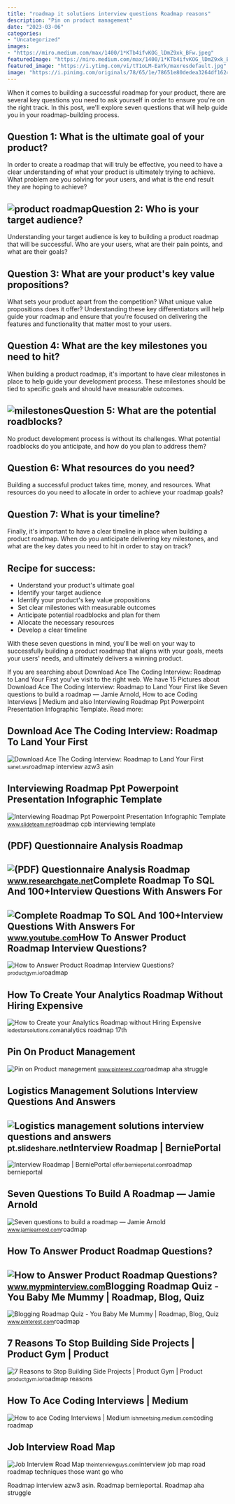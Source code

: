 ```yaml
---
title: "roadmap it solutions interview questions Roadmap reasons"
description: "Pin on product management"
date: "2023-03-06"
categories:
- "Uncategorized"
images:
- "https://miro.medium.com/max/1400/1*KTb4ifvKOG_lDmZ9xk_BFw.jpeg"
featuredImage: "https://miro.medium.com/max/1400/1*KTb4ifvKOG_lDmZ9xk_BFw.jpeg"
featured_image: "https://i.ytimg.com/vi/tT1oLM-EaYk/maxresdefault.jpg"
image: "https://i.pinimg.com/originals/78/65/1e/78651e80dedea3264df1624678fb453f.png"
---
```


When it comes to building a successful roadmap for your product, there are several key questions you need to ask yourself in order to ensure you're on the right track. In this post, we'll explore seven questions that will help guide you in your roadmap-building process.

Question 1: What is the ultimate goal of your product?
------------------------------------------------------

In order to create a roadmap that will truly be effective, you need to have a clear understanding of what your product is ultimately trying to achieve. What problem are you solving for your users, and what is the end result they are hoping to achieve?

![product roadmap](https://images.squarespace-cdn.com/content/v1/5691203fdf40f361d6ec5769/1556796766576-FSHFABFVAWJFIBJRJ950/ke17ZwdGBToddI8pDm48kDz6Knzq8yCGFViTzKY9uAsUqsxRUqqbr1mOJYKfIPR7LoDQ9mXPOjoJoqy81S2I8N_N4V1vUb5AoIIIbLZhVYxCRW4BPu10St3TBAUQYVKc78fFckZifwN1H_UalqGPOTbqHhKYUoJoBciQEZBhYoWeg3kQmGYVjxqRY4Zd_OO6/header+images+for+blog+posts.001.jpeg)Question 2: Who is your target audience?
----------------------------------------

Understanding your target audience is key to building a product roadmap that will be successful. Who are your users, what are their pain points, and what are their goals?

Question 3: What are your product's key value propositions?
-----------------------------------------------------------

What sets your product apart from the competition? What unique value propositions does it offer? Understanding these key differentiators will help guide your roadmap and ensure that you're focused on delivering the features and functionality that matter most to your users.

Question 4: What are the key milestones you need to hit?
--------------------------------------------------------

When building a product roadmap, it's important to have clear milestones in place to help guide your development process. These milestones should be tied to specific goals and should have measurable outcomes.

![milestones](https://substackcdn.com/image/fetch/w_1200,h_600,c_limit,f_jpg,q_auto:good,fl_progressive:steep/https://bucketeer-e05bbc84-baa3-437e-9518-adb32be77984.s3.amazonaws.com/public/images/fb25e88a-14d4-4ae0-8d06-911b966285d0_2240x1260.jpeg)Question 5: What are the potential roadblocks?
----------------------------------------------

No product development process is without its challenges. What potential roadblocks do you anticipate, and how do you plan to address them?

Question 6: What resources do you need?
---------------------------------------

Building a successful product takes time, money, and resources. What resources do you need to allocate in order to achieve your roadmap goals?

Question 7: What is your timeline?
----------------------------------

Finally, it's important to have a clear timeline in place when building a product roadmap. When do you anticipate delivering key milestones, and what are the key dates you need to hit in order to stay on track?

Recipe for success:
-------------------

- Understand your product's ultimate goal
- Identify your target audience
- Identify your product's key value propositions
- Set clear milestones with measurable outcomes
- Anticipate potential roadblocks and plan for them
- Allocate the necessary resources
- Develop a clear timeline

With these seven questions in mind, you'll be well on your way to successfully building a product roadmap that aligns with your goals, meets your users' needs, and ultimately delivers a winning product.

If you are searching about Download Ace The Coding Interview: Roadmap to Land Your First you've visit to the right web. We have 15 Pictures about Download Ace The Coding Interview: Roadmap to Land Your First like Seven questions to build a roadmap — Jamie Arnold, How to ace Coding Interviews | Medium and also Interviewing Roadmap Ppt Powerpoint Presentation Infographic Template. Read more:

Download Ace The Coding Interview: Roadmap To Land Your First
-------------------------------------------------------------

 ![Download Ace The Coding Interview: Roadmap to Land Your First](https://sanet.pics/storage-7/0621/MXy2thSQ8Gvn9knqoprilFhZvkApWyN8.png) <small>sanet.ws</small>roadmap interview azw3 asin

Interviewing Roadmap Ppt Powerpoint Presentation Infographic Template
---------------------------------------------------------------------

 ![Interviewing Roadmap Ppt Powerpoint Presentation Infographic Template](https://www.slideteam.net/media/catalog/product/cache/960x720/i/n/interviewing_roadmap_ppt_powerpoint_presentation_infographic_template_sample_cpb_slide01.jpg) <small>www.slideteam.net</small>roadmap cpb interviewing template

(PDF) Questionnaire Analysis Roadmap
------------------------------------

 ![(PDF) Questionnaire Analysis Roadmap](https://i1.rgstatic.net/publication/350818602_Questionnaire_Analysis_Roadmap/links/607447c1a6fdccad8970181f/largepreview.png) <small>www.researchgate.net</small>Complete Roadmap To SQL And 100+Interview Questions With Answers For
--------------------------------------------------------------------

 ![Complete Roadmap To SQL And 100+Interview Questions With Answers For](https://i.ytimg.com/vi/tT1oLM-EaYk/maxresdefault.jpg) <small>www.youtube.com</small>How To Answer Product Roadmap Interview Questions?
--------------------------------------------------

 ![How to Answer Product Roadmap Interview Questions?](https://productgym.io/wp-content/uploads/2021/05/How-to-Answer-Product-Roadmap-Interview-Questions.png) <small>productgym.io</small>roadmap

How To Create Your Analytics Roadmap Without Hiring Expensive
-------------------------------------------------------------

 ![How to Create your Analytics Roadmap without Hiring Expensive](https://lodestarsolutions.com/wp-content/uploads/2021/06/How-to-Create-Your-Analytics-Roadmap-Without-Hiring-Consultants-.jpg) <small>lodestarsolutions.com</small>analytics roadmap 17th

Pin On Product Management
-------------------------

 ![Pin on Product management](https://i.pinimg.com/originals/78/65/1e/78651e80dedea3264df1624678fb453f.png) <small>www.pinterest.com</small>roadmap aha struggle

Logistics Management Solutions Interview Questions And Answers
--------------------------------------------------------------

 ![Logistics management solutions interview questions and answers](https://image.slidesharecdn.com/logisticsmanagementsolutionsinterviewquestionsandanswers-140511200830-phpapp01/95/logistics-management-solutions-interview-questions-and-answers-6-638.jpg?cb=1399838964) <small>pt.slideshare.net</small>Interview Roadmap | BerniePortal
--------------------------------

 ![Interview Roadmap | BerniePortal](https://d9hhrg4mnvzow.cloudfront.net/offer.bernieportal.com/interview-roadmap/9b9e4d20-interview-roadmap-e-book-image_10000000o912q01r000028.png) <small>offer.bernieportal.com</small>roadmap bernieportal

Seven Questions To Build A Roadmap — Jamie Arnold
-------------------------------------------------

 ![Seven questions to build a roadmap — Jamie Arnold](https://images.squarespace-cdn.com/content/v1/5691203fdf40f361d6ec5769/1556796766576-FSHFABFVAWJFIBJRJ950/ke17ZwdGBToddI8pDm48kDz6Knzq8yCGFViTzKY9uAsUqsxRUqqbr1mOJYKfIPR7LoDQ9mXPOjoJoqy81S2I8N_N4V1vUb5AoIIIbLZhVYxCRW4BPu10St3TBAUQYVKc78fFckZifwN1H_UalqGPOTbqHhKYUoJoBciQEZBhYoWeg3kQmGYVjxqRY4Zd_OO6/header+images+for+blog+posts.001.jpeg) <small>www.jamiearnold.com</small>roadmap

How To Answer Product Roadmap Questions?
----------------------------------------

 ![How to Answer Product Roadmap Questions?](https://substackcdn.com/image/fetch/w_1200,h_600,c_limit,f_jpg,q_auto:good,fl_progressive:steep/https://bucketeer-e05bbc84-baa3-437e-9518-adb32be77984.s3.amazonaws.com/public/images/fb25e88a-14d4-4ae0-8d06-911b966285d0_2240x1260.jpeg) <small>www.mypminterview.com</small>Blogging Roadmap Quiz - You Baby Me Mummy | Roadmap, Blog, Quiz
---------------------------------------------------------------

 ![Blogging Roadmap Quiz - You Baby Me Mummy | Roadmap, Blog, Quiz](https://i.pinimg.com/736x/ff/03/1f/ff031f985cbe7d50db2414b641a1c93b.jpg) <small>www.pinterest.com</small>roadmap

7 Reasons To Stop Building Side Projects | Product Gym | Product
----------------------------------------------------------------

 ![7 Reasons to Stop Building Side Projects | Product Gym | Product](https://productgym.io/wp-content/uploads/2021/04/How-to-Answer-Product-Roadmap-Interview-Questions-300x200.png) <small>productgym.io</small>roadmap reasons

How To Ace Coding Interviews | Medium
-------------------------------------

 ![How to ace Coding Interviews | Medium](https://miro.medium.com/max/1400/1*KTb4ifvKOG_lDmZ9xk_BFw.jpeg) <small>ishmeetsing.medium.com</small>coding roadmap

Job Interview Road Map
----------------------

 ![Job Interview Road Map](https://theinterviewguys.com/wp-content/uploads/2014/07/job-interview-roadmap-picture-blurry-sale1.png) <small>theinterviewguys.com</small>interview job map road roadmap techniques those want go who

Roadmap interview azw3 asin. Roadmap bernieportal. Roadmap aha struggle
